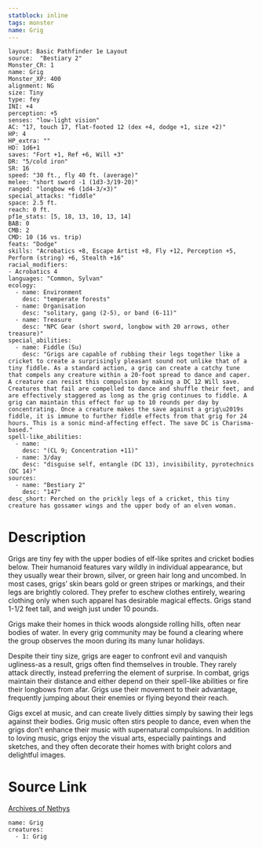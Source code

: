 ```yaml
---
statblock: inline
tags: monster
name: Grig
---
```

```statblock
layout: Basic Pathfinder 1e Layout
source:  "Bestiary 2"
Monster_CR: 1
name: Grig
Monster_XP: 400
alignment: NG
size: Tiny
type: fey
INI: +4
perception: +5
senses: "low-light vision"
AC: "17, touch 17, flat-footed 12 (dex +4, dodge +1, size +2)"
HP: 4
HP_extra: ""
HD: 1d6+1
saves: "Fort +1, Ref +6, Will +3"
DR: "5/cold iron"
SR: 16
speed: "30 ft., fly 40 ft. (average)"
melee: "short sword -1 (1d3-3/19-20)"
ranged: "longbow +6 (1d4-3/×3)"
special_attacks: "fiddle"
space: 2.5 ft.
reach: 0 ft.
pf1e_stats: [5, 18, 13, 10, 13, 14]
BAB: 0
CMB: 2
CMD: 10 (16 vs. trip)
feats: "Dodge"
skills: "Acrobatics +8, Escape Artist +8, Fly +12, Perception +5, Perform (string) +6, Stealth +16"
racial_modifiers:
- Acrobatics 4
languages: "Common, Sylvan"
ecology:
  - name: Environment
    desc: "temperate forests"
  - name: Organisation
    desc: "solitary, gang (2-5), or band (6-11)"
  - name: Treasure
    desc: "NPC Gear (short sword, longbow with 20 arrows, other treasure)"
special_abilities:
  - name: Fiddle (Su)
    desc: "Grigs are capable of rubbing their legs together like a cricket to create a surprisingly pleasant sound not unlike that of a tiny fiddle. As a standard action, a grig can create a catchy tune that compels any creature within a 20-foot spread to dance and caper. A creature can resist this compulsion by making a DC 12 Will save. Creatures that fail are compelled to dance and shuffle their feet, and are effectively staggered as long as the grig continues to fiddle. A grig can maintain this effect for up to 10 rounds per day by concentrating. Once a creature makes the save against a grig\u2019s fiddle, it is immune to further fiddle effects from that grig for 24 hours. This is a sonic mind-affecting effect. The save DC is Charisma-based."
spell-like_abilities:
  - name:
    desc: "(CL 9; Concentration +11)"
  - name: 3/day
    desc: "disguise self, entangle (DC 13), invisibility, pyrotechnics (DC 14)"
sources:
  - name: "Bestiary 2"
    desc: "147"
desc_short: Perched on the prickly legs of a cricket, this tiny creature has gossamer wings and the upper body of an elven woman.
```
# Description
Grigs are tiny fey with the upper bodies of elf-like sprites and cricket bodies below. Their humanoid features vary wildly in individual appearance, but they usually wear their brown, silver, or green hair long and uncombed. In most cases, grigs’ skin bears gold or green stripes or markings, and their legs are brightly colored. They prefer to eschew clothes entirely, wearing clothing only when such apparel has desirable magical effects. Grigs stand 1-1/2 feet tall, and weigh just under 10 pounds.

Grigs make their homes in thick woods alongside rolling hills, often near bodies of water. In every grig community may be found a clearing where the group observes the moon during its many lunar holidays.

Despite their tiny size, grigs are eager to confront evil and vanquish ugliness-as a result, grigs often find themselves in trouble. They rarely attack directly, instead preferring the element of surprise. In combat, grigs maintain their distance and either depend on their spell-like abilities or fire their longbows from afar. Grigs use their movement to their advantage, frequently jumping about their enemies or flying beyond their reach.

Gigs excel at music, and can create lively ditties simply by sawing their legs against their bodies. Grig music often stirs people to dance, even when the grigs don’t enhance their music with supernatural compulsions. In addition to loving music, grigs enjoy the visual arts, especially paintings and sketches, and they often decorate their homes with bright colors and delightful images.
# Source Link
[Archives of Nethys](https://aonprd.com/MonsterDisplay.aspx?ItemName=Grig)
```encounter-table
name: Grig
creatures:
  - 1: Grig
```
